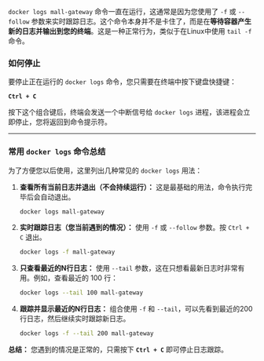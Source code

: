 `docker logs mall-gateway` 命令一直在运行，这通常是因为您使用了 `-f` 或 `--follow` 参数来实时跟踪日志。这个命令本身并不是卡住了，而是在**等待容器产生新的日志并输出到您的终端**。这是一种正常行为，类似于在Linux中使用 `tail -f`命令。

### 如何停止

要停止正在运行的 `docker logs` 命令，您只需要在终端中按下键盘快捷键：

**`Ctrl + C`**

按下这个组合键后，终端会发送一个中断信号给 `docker logs` 进程，该进程会立即停止，您将返回到命令提示符。

-----

### 常用 `docker logs` 命令总结

为了方便您以后使用，这里列出几种常见的 `docker logs` 用法：

1.  **查看所有当前日志并退出（不会持续运行）：**
    这是最基础的用法，命令执行完毕后会自动退出。

    ```bash
    docker logs mall-gateway
    ```

2.  **实时跟踪日志（您当前遇到的情况）：**
    使用 `-f` 或 `--follow` 参数。按 `Ctrl + C` 退出。

    ```bash
    docker logs -f mall-gateway
    ```

3.  **只查看最近的N行日志：**
    使用 `--tail` 参数，这在只想看最新日志时非常有用。例如，查看最近的 100 行：

    ```bash
    docker logs --tail 100 mall-gateway
    ```

4.  **跟踪并显示最近的N行日志：**
    组合使用 `-f` 和 `--tail`，可以先看到最近的200行日志，然后继续实时跟踪新日志。

    ```bash
    docker logs -f --tail 200 mall-gateway
    ```

**总结：** 您遇到的情况是正常的，只需按下 **`Ctrl + C`** 即可停止日志跟踪。